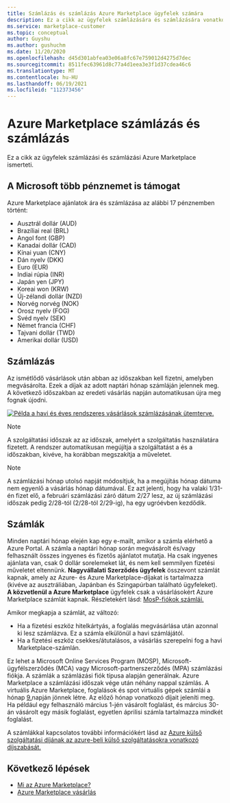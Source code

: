 ```yaml
---
title: Számlázás és számlázás Azure Marketplace ügyfelek számára
description: Ez a cikk az ügyfelek számlázására és számlázására vonatkozó gyakori Azure Marketplace ismerteti.
ms.service: marketplace-customer
ms.topic: conceptual
author: Guyshu
ms.author: gushuchm
ms.date: 11/20/2020
ms.openlocfilehash: d45d301abfea03e06a8fc67e759012d4275d7dec
ms.sourcegitcommit: 8511fec63961d8c77a4d1eea3e3f1d37cdea46c6
ms.translationtype: MT
ms.contentlocale: hu-HU
ms.lasthandoff: 06/19/2021
ms.locfileid: "112373456"
---
```

# <a name="azure-marketplace-billing-and-invoicing"></a>Azure Marketplace számlázás és számlázás

Ez a cikk az ügyfelek számlázási és számlázási Azure Marketplace ismerteti.

## <a name="microsoft-supports-multiple-currencies"></a>A Microsoft több pénznemet is támogat

Azure Marketplace ajánlatok ára és számlázása az alábbi 17 pénznemben történt:

- Ausztrál dollár (AUD)
- Brazíliai real (BRL)
- Angol font (GBP)
- Kanadai dollár (CAD)
- Kínai yuan (CNY)
- Dán nyelv (DKK)
- Euro (EUR)
- Indiai rúpia (INR)
- Japán yen (JPY)
- Koreai won (KRW)
- Új-zélandi dollár (NZD)
- Norvég norvég (NOK)
- Orosz nyelv (FOG)
- Svéd nyelv (SEK)
- Német francia (CHF)
- Tajvani dollár (TWD)
- Amerikai dollár (USD)

## <a name="billing"></a>Számlázás

Az ismétlődő vásárlások után abban az időszakban kell fizetni, amelyben megvásárolta. Ezek a díjak az adott naptári hónap számláján jelennek meg. A következő időszakban az eredeti vásárlás napján automatikusan újra meg fognak újodni.

[![Példa a havi és éves rendszeres vásárlások számlázásának ütemterve.](media/billing/billing-charges-recurring.png)](media/billing/billing-charges-recurring.png#lightbox)

>[!NOTE]
> A szolgáltatási időszak az az időszak, amelyért a szolgáltatás használatára fizetett. A rendszer automatikusan megújítja a szolgáltatást a és a időszakban, kivéve, ha korábban megszakítja a műveletet.

> [!NOTE]
> A számlázási hónap utolsó napját módosítjuk, ha a megújítás hónap dátuma nem egyenlő a vásárlás hónap dátumával. Ez azt jelenti, hogy ha valaki 1/31-én fizet elő, a februári számlázási záró dátum 2/27 lesz, az új számlázási időszak pedig 2/28-tól (2/28-tól 2/29-ig), ha egy ugróévben kezdődik.

## <a name="invoices"></a>Számlák

Minden naptári hónap elején kap egy e-mailt, amikor a számla elérhető a Azure Portal. A számla a naptári hónap során megvásárolt és/vagy felhasznált összes ingyenes és fizetős ajánlatot mutatja. Ha csak ingyenes ajánlata van, csak 0 dollár sorelemeket lát, és nem kell semmilyen fizetési műveletet eltennünk. **Nagyvállalati Szerződés ügyfelek** összevont számlát kapnak, amely az Azure- és Azure Marketplace-díjakat is tartalmazza (kivéve az ausztráliában, Japánban és Szingapúrban található ügyfeleket). **A közvetlenül a Azure Marketplace** ügyfelek csak a vásárlásokért Azure Marketplace számlát kapnak. Részletekért lásd: [MosP-fiókok számlái.](/azure/cost-management-billing/understand/download-azure-invoice#invoices-for-mosp-billing-accounts)

Amikor megkapja a számlát, az változó:

- Ha a fizetési eszköz hitelkártyás, a foglalás megvásárlása után azonnal ki lesz számlázva. Ez a számla elkülönül a havi számlájától.
- Ha a fizetési eszköz csekkes/átutalásos, a vásárlás szerepelni fog a havi Marketplace-számlán.

Ez lehet a Microsoft Online Services Program (MOSP), Microsoft-ügyfélszerződés (MCA) vagy Microsoft-partnerszerződés (MPA) számlázási fiókja. A számlák a számlázási fiók típusa alapján generálnak. Azure Marketplace a számlázási időszak vége után néhány nappal számlás. A virtuális Azure Marketplace, foglalások és spot virtuális gépek számlái a hónap [9.](/azure/cost-management-billing/understand/download-azure-invoice#invoices-for-mosp-billing-accounts)napján jönnek létre. Az előző hónap vonatkozó díjait jeleníti meg. Ha például egy felhasználó március 1-jén vásárolt foglalást, és március 30-án vásárolt egy másik foglalást, egyetlen áprilisi számla tartalmazza mindkét foglalást.

A számlákkal kapcsolatos további információkért lásd az [Azure külső szolgáltatási díjának az azure-beli külső szolgáltatásokra vonatkozó díjszabását.](/azure/cost-management-billing/understand/understand-azure-marketplace-charges)

## <a name="next-steps"></a>Következő lépések

- [Mi az Azure Marketplace?](azure-marketplace-overview.md)
- [Azure Marketplace vásárlás](azure-purchasing-invoicing.md)
